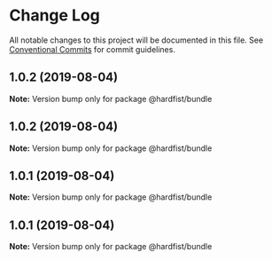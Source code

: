 # Change Log

All notable changes to this project will be documented in this file.
See [Conventional Commits](https://conventionalcommits.org) for commit guidelines.

## 1.0.2 (2019-08-04)

**Note:** Version bump only for package @hardfist/bundle





## 1.0.2 (2019-08-04)

**Note:** Version bump only for package @hardfist/bundle





## 1.0.1 (2019-08-04)

**Note:** Version bump only for package @hardfist/bundle





## 1.0.1 (2019-08-04)

**Note:** Version bump only for package @hardfist/bundle

